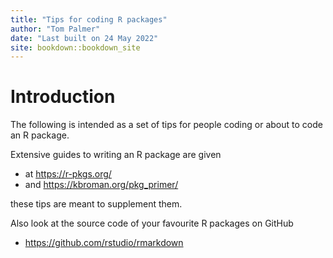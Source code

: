 ```yaml
---
title: "Tips for coding R packages"
author: "Tom Palmer"
date: "Last built on 24 May 2022"
site: bookdown::bookdown_site
---
```




# Introduction

The following is intended as a set of tips for people coding or about to code an R package.

Extensive guides to writing an R package are given

- at https://r-pkgs.org/ 
- and https://kbroman.org/pkg_primer/

these tips are meant to supplement them.

Also look at the source code of your favourite R packages on GitHub

- https://github.com/rstudio/rmarkdown
